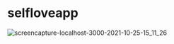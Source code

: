 # selfloveapp

![screencapture-localhost-3000-2021-10-25-15_11_26](https://user-images.githubusercontent.com/88999595/138755609-2a9deade-f393-477a-be9f-8b4ba35fa907.png)
